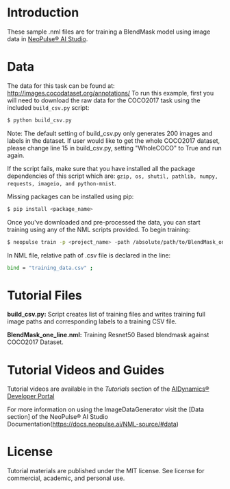 # Introduction
These sample .nml files are for training a BlendMask model using image data in [NeoPulse® AI Studio](https://aws.amazon.com/marketplace/pp/B074NDG36S/ref=vdr_rf).

# Data
The data for this task can be found at: http://images.cocodataset.org/annotations/
To run this example, first you will need to download the raw data for the COCO2017 task using the included ```build_csv.py``` script:

```bash
$ python build_csv.py
```

Note: The default setting of build_csv.py only generates 200 images and labels in the dataset. If user would like to get the whole COCO2017 dataset, please change line 15 in build_csv.py, setting "WholeCOCO" to True and run again.

If the script fails, make sure that you have installed all the package dependencies of this script which are: `gzip, os, shutil, pathlib, numpy, requests, imageio, and python-mnist`.

Missing packages can be installed using pip:
```bash
$ pip install <package_name>
```

Once you've downloaded and pre-processed the data, you can start training using any of the NML scripts provided. To begin training:
```bash
$ neopulse train -p <project_name> -path /absolute/path/to/BlendMask_one_line.nml
```
In NML file, relative path of .csv file is declared in the line:
```bash
bind = "training_data.csv" ;
```

# Tutorial Files
**build_csv.py:** Script creates list of training files and writes training full image paths and corresponding labels to a training CSV file.

**BlendMask_one_line.nml:** Training Resnet50 Based blendmask against COCO2017 Dataset.

# Tutorial Videos and Guides
Tutorial videos are available in the *Tutorials* section of the [AIDynamics® Developer Portal](https://www.aidynamics.com/ai-developer)


For more information on using the ImageDataGenerator visit the [Data section] of the NeoPulse® AI Studio Documentation(https://docs.neopulse.ai/NML-source/#data)

# License
Tutorial materials are published under the MIT license. See license for commercial, academic, and personal use.
